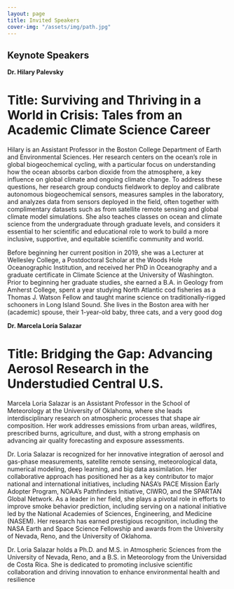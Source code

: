 ```yaml
---
layout: page
title: Invited Speakers
cover-img: "/assets/img/path.jpg"
---
```


## Keynote Speakers

__Dr. Hilary Palevsky__
# Title: Surviving and Thriving in a World in Crisis: Tales from an Academic Climate Science Career

Hilary is an Assistant Professor in the Boston College Department of Earth and Environmental Sciences. Her research centers on the ocean’s role in global biogeochemical cycling, with a particular focus on understanding how the ocean absorbs carbon dioxide from the atmosphere, a key influence on global climate and ongoing climate change. To address these questions, her research group conducts fieldwork to deploy and calibrate autonomous biogeochemical sensors, measures samples in the laboratory, and analyzes data from sensors deployed in the field, often together with complimentary datasets such as from satellite remote sensing and global climate model simulations. She also teaches classes on ocean and climate science from the undergraduate through graduate levels, and considers it essential to her scientific and educational role to work to build a more inclusive, supportive, and equitable scientific community and world.

Before beginning her current position in 2019, she was a Lecturer at Wellesley College, a Postdoctoral Scholar at the Woods Hole Oceanographic Institution, and received her PhD in Oceanography and a graduate certificate in Climate Science at the University of Washington. Prior to beginning her graduate studies, she earned a B.A. in Geology from Amherst College, spent a year studying North Atlantic cod fisheries as a Thomas J. Watson Fellow and taught marine science on traditionally-rigged schooners in Long Island Sound. She lives in the Boston area with her (academic) spouse, their 1-year-old baby, three cats, and a very good dog


__Dr. Marcela Loría Salazar__
# Title: Bridging the Gap: Advancing Aerosol Research in the Understudied Central U.S.

Marcela Loria Salazar is an Assistant Professor in the School of Meteorology at the University of Oklahoma, where she leads interdisciplinary research on atmospheric processes that shape air composition. Her work addresses emissions from urban areas, wildfires, prescribed burns, agriculture, and dust, with a strong emphasis on advancing air quality forecasting and exposure assessments.

Dr. Loria Salazar is recognized for her innovative integration of aerosol and gas-phase measurements, satellite remote sensing, meteorological data, numerical modeling, deep learning, and big data assimilation. Her collaborative approach has positioned her as a key contributor to major national and international initiatives, including NASA’s PACE Mission Early Adopter Program, NOAA’s Pathfinders Initiative, CIWRO, and the SPARTAN Global Network.
As a leader in her field, she plays a pivotal role in efforts to improve smoke behavior prediction, including serving on a national initiative led by the National Academies of Sciences, Engineering, and Medicine (NASEM). Her research has earned prestigious recognition, including the NASA Earth and Space Science Fellowship and awards from the University of Nevada, Reno, and the University of Oklahoma.

Dr. Loria Salazar holds a Ph.D. and M.S. in Atmospheric Sciences from the University of Nevada, Reno, and a B.S. in Meteorology from the Universidad de Costa Rica. She is dedicated to promoting inclusive scientific collaboration and driving innovation to enhance environmental health and resilience

